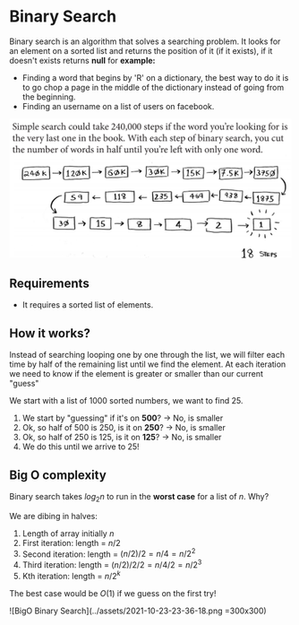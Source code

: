 # Binary Search

Binary search is an algorithm that solves a searching problem. It looks for an element on a sorted list and returns the position of it (if it exists), if it doesn't exists returns **null** for __example:__
- Finding a word that begins by 'R' on a dictionary, the best way to do it is to go chop a page in the middle of the dictionary instead of going from the beginning.
- Finding an username on a list of users on facebook.



![Binary Search - Grooking](../assets/2021-10-23-23-34-22.png)
## Requirements
* It requires a sorted list of elements.

## How it works?
Instead of searching looping one by one through the list, we will filter each time by half of the remaining list until we find the element. At each iteration we need to know if the element is greater or smaller than our current "guess"

We start with a list of 1000 sorted numbers, we want to find 25.
1. We start by "guessing" if it's on **500**? -> No, is smaller
2. Ok, so half of 500 is 250, is it on **250**? -> No, is smaller
3. Ok, so half of 250 is 125, is it on **125**? -> No, is smaller
3. We do this until we arrive to 25!

## Big O complexity
Binary search takes $log_2n$ to run in the **worst case** for a list of *n*. Why?

We are dibing in halves:
1. Length of array initially $n$
2. First iteration: length = $n / 2$
3. Second iteration: length = $(n / 2) / 2 = n / 4 = n / 2^2$
4. Third iteration: length = $(n / 2) / 2 / 2 = n / 4 / 2= n / 2^3$
5. Kth iteration: length = $n / 2^k$

The best case would be $O(1)$ if we guess on the first try!

![BigO Binary Search](../assets/2021-10-23-23-36-18.png =300x300)